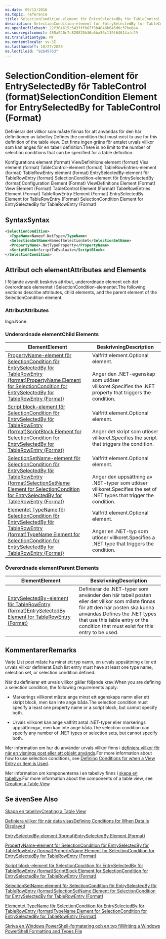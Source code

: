```yaml
---
ms.date: 09/13/2016
ms.topic: reference
title: SelectionCondition-element för EntrySelectedBy för TableControl (format)
description: SelectionCondition-element för EntrySelectedBy för TableControl (format)
ms.openlocfilehash: 22f304615c6433ffb67f3b4046b645d0c37be8a4
ms.sourcegitcommit: 488a940c7c828820b36a6ba56c119f64614afc29
ms.translationtype: MT
ms.contentlocale: sv-SE
ms.lasthandoff: 10/27/2020
ms.locfileid: "92645763"
---
```

# <a name="selectioncondition-element-for-entryselectedby-for-tablecontrol-format"></a><span data-ttu-id="52d85-103">SelectionCondition-element för EntrySelectedBy för TableControl (format)</span><span class="sxs-lookup"><span data-stu-id="52d85-103">SelectionCondition Element for EntrySelectedBy for TableControl (Format)</span></span>

<span data-ttu-id="52d85-104">Definierar det villkor som måste finnas för att användas för den här definitionen av tabellvy.</span><span class="sxs-lookup"><span data-stu-id="52d85-104">Defines the condition that must exist to use for this definition of the table view.</span></span> <span data-ttu-id="52d85-105">Det finns ingen gräns för antalet urvals villkor som kan anges för en tabell definition.</span><span class="sxs-lookup"><span data-stu-id="52d85-105">There is no limit to the number of selection conditions that can be specified for a table definition.</span></span>

<span data-ttu-id="52d85-106">Konfigurations element (format) ViewDefinitions element (format) Visa element (format) TableControl-element (format) TableRowEntries-element (format) TableRowEntry element (format) EntrySelectedBy-element för TableRowEntry (format) SelectionCondition-element för EntrySelectedBy (format)</span><span class="sxs-lookup"><span data-stu-id="52d85-106">Configuration Element (Format) ViewDefinitions Element (Format) View Element (Format) TableControl Element (Format) TableRowEntries Element (Format) TableRowEntry Element (Format) EntrySelectedBy Element for TableRowEntry (Format) SelectionCondition Element for EntrySelectedBy for TableRowEntry (Format)</span></span>

## <a name="syntax"></a><span data-ttu-id="52d85-107">Syntax</span><span class="sxs-lookup"><span data-stu-id="52d85-107">Syntax</span></span>

```xml
<SelectionCondition>
  <TypeName>Nameof.NetType</TypeName>
  <SelectionSetName>NameofSelectionSet</SelectionSetName>
  <PropertyName>.NetTypeProperty</PropertyName>
  <ScriptBlock>ScriptToEvaluate</ScriptBlock>
</SelectionCondition>
```

## <a name="attributes-and-elements"></a><span data-ttu-id="52d85-108">Attribut och element</span><span class="sxs-lookup"><span data-stu-id="52d85-108">Attributes and Elements</span></span>

<span data-ttu-id="52d85-109">I följande avsnitt beskrivs attribut, underordnade element och det överordnade elementet i SelectionCondition-elementet.</span><span class="sxs-lookup"><span data-stu-id="52d85-109">The following sections describe attributes, child elements, and the parent element of the SelectionCondition element.</span></span>

### <a name="attributes"></a><span data-ttu-id="52d85-110">Attribut</span><span class="sxs-lookup"><span data-stu-id="52d85-110">Attributes</span></span>

<span data-ttu-id="52d85-111">Inga.</span><span class="sxs-lookup"><span data-stu-id="52d85-111">None.</span></span>

### <a name="child-elements"></a><span data-ttu-id="52d85-112">Underordnade element</span><span class="sxs-lookup"><span data-stu-id="52d85-112">Child Elements</span></span>

|<span data-ttu-id="52d85-113">Element</span><span class="sxs-lookup"><span data-stu-id="52d85-113">Element</span></span>|<span data-ttu-id="52d85-114">Beskrivning</span><span class="sxs-lookup"><span data-stu-id="52d85-114">Description</span></span>|
|-------------|-----------------|
|[<span data-ttu-id="52d85-115">PropertyName-element för SelectionCondition för EntrySelectedBy för TableRowEntry (format)</span><span class="sxs-lookup"><span data-stu-id="52d85-115">PropertyName Element for SelectionCondition for EntrySelectedBy for TableRowEntry (Format)</span></span>](./propertyname-element-for-selectioncondition-for-entryselectedby-for-tablerowentry-format.md)|<span data-ttu-id="52d85-116">Valfritt element.</span><span class="sxs-lookup"><span data-stu-id="52d85-116">Optional element.</span></span><br /><br /> <span data-ttu-id="52d85-117">Anger den .NET-egenskap som utlöser villkoret.</span><span class="sxs-lookup"><span data-stu-id="52d85-117">Specifies the .NET property that triggers the condition.</span></span>|
|[<span data-ttu-id="52d85-118">Script block-element för SelectionCondition för EntrySelectedBy för TableRowEntry (format)</span><span class="sxs-lookup"><span data-stu-id="52d85-118">ScriptBlock Element for SelectionCondition for EntrySelectedBy for TableRowEntry (Format)</span></span>](./scriptblock-element-for-selectioncondition-for-entryselectedby-for-tablecontrol-format.md)|<span data-ttu-id="52d85-119">Valfritt element.</span><span class="sxs-lookup"><span data-stu-id="52d85-119">Optional element.</span></span><br /><br /> <span data-ttu-id="52d85-120">Anger det skript som utlöser villkoret.</span><span class="sxs-lookup"><span data-stu-id="52d85-120">Specifies the script that triggers the condition.</span></span>|
|[<span data-ttu-id="52d85-121">SelectionSetName-element för SelectionCondition för EntrySelectedBy för TableRowEntry (format)</span><span class="sxs-lookup"><span data-stu-id="52d85-121">SelectionSetName Element for SelectionCondition for EntrySelectedBy for TableRowEntry (Format)</span></span>](./selectionsetname-element-for-selectioncondition-for-entryselectedby-for-tablecontrol-format.md)|<span data-ttu-id="52d85-122">Valfritt element.</span><span class="sxs-lookup"><span data-stu-id="52d85-122">Optional element.</span></span><br /><br /> <span data-ttu-id="52d85-123">Anger den uppsättning av .NET-typer som utlöser villkoret.</span><span class="sxs-lookup"><span data-stu-id="52d85-123">Specifies the set of .NET types that trigger the condition.</span></span>|
|[<span data-ttu-id="52d85-124">Elementet TypeName för SelectionCondition för EntrySelectedBy för TableRowEntry (format)</span><span class="sxs-lookup"><span data-stu-id="52d85-124">TypeName Element for SelectionCondition for EntrySelectedBy for TableRowEntry (Format)</span></span>](./typename-element-for-selectioncondition-for-entryselectedby-for-tablecontrol-format.md)|<span data-ttu-id="52d85-125">Valfritt element.</span><span class="sxs-lookup"><span data-stu-id="52d85-125">Optional element.</span></span><br /><br /> <span data-ttu-id="52d85-126">Anger en .NET-typ som utlöser villkoret.</span><span class="sxs-lookup"><span data-stu-id="52d85-126">Specifies a .NET type that triggers the condition.</span></span>|

### <a name="parent-elements"></a><span data-ttu-id="52d85-127">Överordnade element</span><span class="sxs-lookup"><span data-stu-id="52d85-127">Parent Elements</span></span>

|<span data-ttu-id="52d85-128">Element</span><span class="sxs-lookup"><span data-stu-id="52d85-128">Element</span></span>|<span data-ttu-id="52d85-129">Beskrivning</span><span class="sxs-lookup"><span data-stu-id="52d85-129">Description</span></span>|
|-------------|-----------------|
|[<span data-ttu-id="52d85-130">EntrySelectedBy-element för TableRowEntry (format)</span><span class="sxs-lookup"><span data-stu-id="52d85-130">EntrySelectedBy Element for TableRowEntry (Format)</span></span>](./entryselectedby-element-for-tablerowentry-for-tablecontrol-format.md)|<span data-ttu-id="52d85-131">Definierar de .NET-typer som använder den här tabell posten eller det villkor som måste finnas för att den här posten ska kunna användas.</span><span class="sxs-lookup"><span data-stu-id="52d85-131">Defines the .NET types that use this table entry or the condition that must exist for this entry to be used.</span></span>|

## <a name="remarks"></a><span data-ttu-id="52d85-132">Kommentarer</span><span class="sxs-lookup"><span data-stu-id="52d85-132">Remarks</span></span>

<span data-ttu-id="52d85-133">Varje List post måste ha minst ett typ namn, en urvals uppsättning eller ett urvals villkor definierat.</span><span class="sxs-lookup"><span data-stu-id="52d85-133">Each list entry must have at least one type name, selection set, or selection condition defined.</span></span>

<span data-ttu-id="52d85-134">När du definierar ett urvals villkor gäller följande krav:</span><span class="sxs-lookup"><span data-stu-id="52d85-134">When you are defining a selection condition, the following requirements apply:</span></span>

- <span data-ttu-id="52d85-135">Markerings villkoret måste ange minst ett egenskaps namn eller ett skript block, men kan inte ange båda.</span><span class="sxs-lookup"><span data-stu-id="52d85-135">The selection condition must specify a least one property name or a script block, but cannot specify both.</span></span>

- <span data-ttu-id="52d85-136">Urvals villkoret kan ange valfritt antal .NET-typer eller markerings uppsättningar, men kan inte ange båda.</span><span class="sxs-lookup"><span data-stu-id="52d85-136">The selection condition can specify any number of .NET types or selection sets, but cannot specify both.</span></span>

<span data-ttu-id="52d85-137">Mer information om hur du använder urvals villkor finns i [definiera villkor för när en visnings post eller ett objekt används](./defining-conditions-for-displaying-data.md).</span><span class="sxs-lookup"><span data-stu-id="52d85-137">For more information about how to use selection conditions, see [Defining Conditions for when a View Entry or Item is Used](./defining-conditions-for-displaying-data.md).</span></span>

<span data-ttu-id="52d85-138">Mer information om komponenterna i en tabellvy finns i [skapa en tabellvy](./creating-a-table-view.md).</span><span class="sxs-lookup"><span data-stu-id="52d85-138">For more information about the components of a table view, see [Creating a Table View](./creating-a-table-view.md).</span></span>

## <a name="see-also"></a><span data-ttu-id="52d85-139">Se även</span><span class="sxs-lookup"><span data-stu-id="52d85-139">See Also</span></span>

[<span data-ttu-id="52d85-140">Skapa en tabellvy</span><span class="sxs-lookup"><span data-stu-id="52d85-140">Creating a Table View</span></span>](./creating-a-table-view.md)

[<span data-ttu-id="52d85-141">Definiera villkor för när data visas</span><span class="sxs-lookup"><span data-stu-id="52d85-141">Defining Conditions for When Data Is Displayed</span></span>](./defining-conditions-for-displaying-data.md)

[<span data-ttu-id="52d85-142">EntrySelectedBy-element (format)</span><span class="sxs-lookup"><span data-stu-id="52d85-142">EntrySelectedBy Element (Format)</span></span>](./entryselectedby-element-for-tablerowentry-for-tablecontrol-format.md)

[<span data-ttu-id="52d85-143">PropertyName-element för SelectionCondition för EntrySelectedBy för TableRowEntry (format)</span><span class="sxs-lookup"><span data-stu-id="52d85-143">PropertyName Element for SelectionCondition for EntrySelectedBy for TableRowEntry (Format)</span></span>](./propertyname-element-for-selectioncondition-for-entryselectedby-for-tablerowentry-format.md)

[<span data-ttu-id="52d85-144">Script block-element för SelectionCondition för EntrySelectedBy för TableRowEntry (format)</span><span class="sxs-lookup"><span data-stu-id="52d85-144">ScriptBlock Element for SelectionCondition for EntrySelectedBy for TableRowEntry (Format)</span></span>](./scriptblock-element-for-selectioncondition-for-entryselectedby-for-tablecontrol-format.md)

[<span data-ttu-id="52d85-145">SelectionSetName-element för SelectionCondition för EntrySelectedBy för TableRowEntry (format)</span><span class="sxs-lookup"><span data-stu-id="52d85-145">SelectionSetName Element for SelectionCondition for EntrySelectedBy for TableRowEntry (Format)</span></span>](./selectionsetname-element-for-selectioncondition-for-entryselectedby-for-tablecontrol-format.md)

[<span data-ttu-id="52d85-146">Elementet TypeName för SelectionCondition för EntrySelectedBy för TableRowEntry (format)</span><span class="sxs-lookup"><span data-stu-id="52d85-146">TypeName Element for SelectionCondition for EntrySelectedBy for TableRowEntry (Format)</span></span>](./typename-element-for-selectioncondition-for-entryselectedby-for-tablecontrol-format.md)

[<span data-ttu-id="52d85-147">Skriva en Windows PowerShell-formatering och en typ fil</span><span class="sxs-lookup"><span data-stu-id="52d85-147">Writing a Windows PowerShell Formatting and Types File</span></span>](./writing-a-powershell-formatting-file.md)
